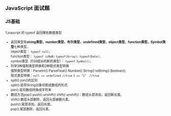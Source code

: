 ### JavaScript 面试题
#### JS基础
<font size="1">1.jvascript 的 typeof 返回哪些数据类型<br/>
- 返回类型有**string类型、number类型、布尔类型、undefined类型、object类型、function类型、Symbol类型**七种类型。   
    object类型： `typeof null;`  
    function类型： `typeof isNaN;`   `typeof(Array);`  `typeof(Date);`   
    symbol类型（ES6提出的新的类型）： `typeof Symbol();` <br/>  
- 列举3种强制类型转换和2种隐式类型转换  
  强制类型转换：ParseInt()  ParseFloat() Number()  String() toString() Boolean();   
  隐式类型转换：`null == undefined //true`   `1 == "1"  //true`   <br />
- split() join()的区别  
  split():是将String对象切割成数组的形式  
  join():是将数组转换成字符串  <br />
- 数组方法pop() push() unshift() shift()
  unshift()：数组头部添加，返回新长度。  
  shift():数组头部删除，返回头部被删元素。   
  push():尾部添加，返回长度。  
  pop():尾部删除，返回元素。  <font>
  
  
  
  


